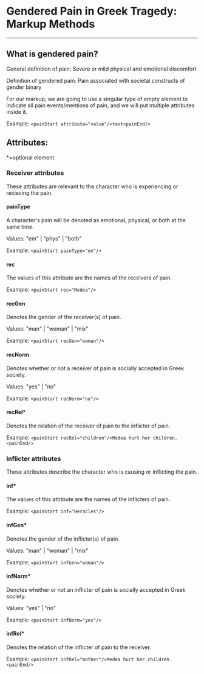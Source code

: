 # Gendered Pain in Greek Tragedy: Markup Methods

----------


## What is gendered pain?
<p>General definition of pain: Severe or mild physical and emotional 
discomfort</P>

<p>Definition of gendered pain: Pain associated with societal 
constructs of gender binary</p>

<p>For our markup, we are going to use a singular type of 
empty element to indicate all pain events/mentions of pain,
and we will put multiple attributes inside it.</P>

Example: `<painStart attribute="value"/>text<painEnd/>`

## Attributes:
*=optional element

### Receiver attributes

These attributes are relevant to the character who is experiencing or recieving the 
pain.

#### painType

A character's pain will be denoted as emotional, physical,
or both at the same time.

Values: "em" | "phys" | "both"

Example: `<painStart painType="em"/>`

#### rec

The values of this attribute are the names of the receivers of pain.

Example: `<painStart rec="Medea"/>`

#### recGen

Denotes the gender of the receiver(s) of pain.

Values: "man" | "woman" | "mix"

Example: `<painStart recGen="woman"/>`

#### recNorm

Denotes whether or not a receiver of pain is socially accepted in Greek society.

Values: "yes" | "no"

Example: `<painStart recNorm="no"/>`

#### recRel*

Denotes the relation of the receiver of pain to the inflicter of pain.

Example: `<painStart recRel="children"/>Medea hurt her children.<painEnd/>`

### Inflicter attributes

These attributes describe the character who is causing or inflicting the pain.

#### inf*

The values of this attribute are the names of the inflicters of pain. 

Example: `<painStart inf="Heracles"/>`

#### infGen*

Denotes the gender of the inflicter(s) of pain.

Values: "man" | "woman" | "mix"

Example: `<painStart infGen="woman"/>`

#### infNorm*

Denotes whether or not an inflicter of pain is socially accepted in Greek society.

Values: "yes" | "no"

Example: `<painStart infNorm="yes"/>`

#### infRel*

Denotes the relation of the inflicter of pain to the receiver.

Example: `<painStart infRel="mother"/>Medea hurt her children.<painEnd/>`